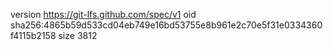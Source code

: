 version https://git-lfs.github.com/spec/v1
oid sha256:4865b59d533cd04eb749e16bd53755e8b961e2c70e5f31e0334360f4115b2158
size 3812
